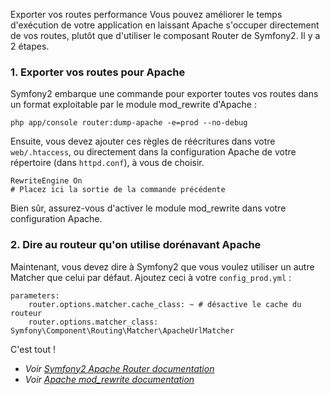 Exporter vos routes
performance
Vous pouvez améliorer le temps d'exécution de votre application en laissant Apache s'occuper directement de vos routes, plutôt que d'utiliser le composant Router de Symfony2. Il y a 2 étapes.

### 1. Exporter vos routes pour Apache
Symfony2 embarque une commande pour exporter toutes vos routes dans un format exploitable par le module mod_rewrite d'Apache :

    php app/console router:dump-apache -e=prod --no-debug

Ensuite, vous devez ajouter ces règles de réécritures dans votre `web/.htaccess`, ou directement dans la configuration Apache de votre répertoire (dans `httpd.conf`), à vous de choisir.

    RewriteEngine On
    # Placez ici la sortie de la commande précédente

Bien sûr, assurez-vous d'activer le module mod_rewrite dans votre configuration Apache.

### 2. Dire au routeur qu'on utilise dorénavant Apache
Maintenant, vous devez dire à Symfony2 que vous voulez utiliser un autre Matcher que celui par défaut. Ajoutez ceci à votre `config_prod.yml` :

    parameters:
        router.options.matcher.cache_class: ~ # désactive le cache du routeur
        router.options.matcher_class: Symfony\Component\Routing\Matcher\ApacheUrlMatcher

C'est tout !

* _Voir [Symfony2 Apache Router documentation](http://symfony.com/fr/doc/current/cookbook/configuration/apache_router.html)_
* _Voir [Apache mod_rewrite documentation](http://httpd.apache.org/docs/current/rewrite)_